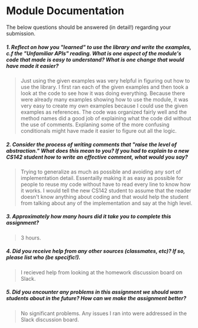 # Module Documentation

The below questions should be answered (in detail!) regarding your submission.

##### 1. Reflect on how you "learned" to use the library and write the examples, c.f the "Unfamiliar APIs" reading. What is one aspect of the module's code that made is easy to understand? What is one change that would have made it easier?
> Just using the given examples was very helpful in figuring out how to use the library.  I first ran each of the given examples and then took a look at the code to see how it was doing everything.  Because there were already many examples showing how to use the module, it was very easy to create my own examples because I could use the given examples as references.  The code was organized fairly well and the method names did a good job of explaining what the code did without the use of comments.  Explaning some of the more confusing conditionals might have made it easier to figure out all the logic.


##### 2. Consider the process of writing comments that "raise the level of abstraction." What does this mean to you? If you had to explain to a new CS142 student how to write an effective comment, what would you say? #####
> Trying to generalize as much as possible and avoiding any sort of implementation detail.  Essentailly making it as easy as possible for people to reuse my code without have to read every line to know how it works.  I would tell the new CS142 student to assume that the reader doesn't know anything about coding and that would help the student from talking about any of the implementation and say at the high level.


##### 3. Approximately how many hours did it take you to complete this assignment? #####
> 3 hours.


##### 4. Did you receive help from any other sources (classmates, etc)? If so, please list who (be specific!). #####
> I recieved help from looking at the homework discussion board on Slack.


##### 5. Did you encounter any problems in this assignment we should warn students about in the future? How can we make the assignment better? #####
> No significant problems. Any issues I ran into were addressed in the Slack discussion board.
